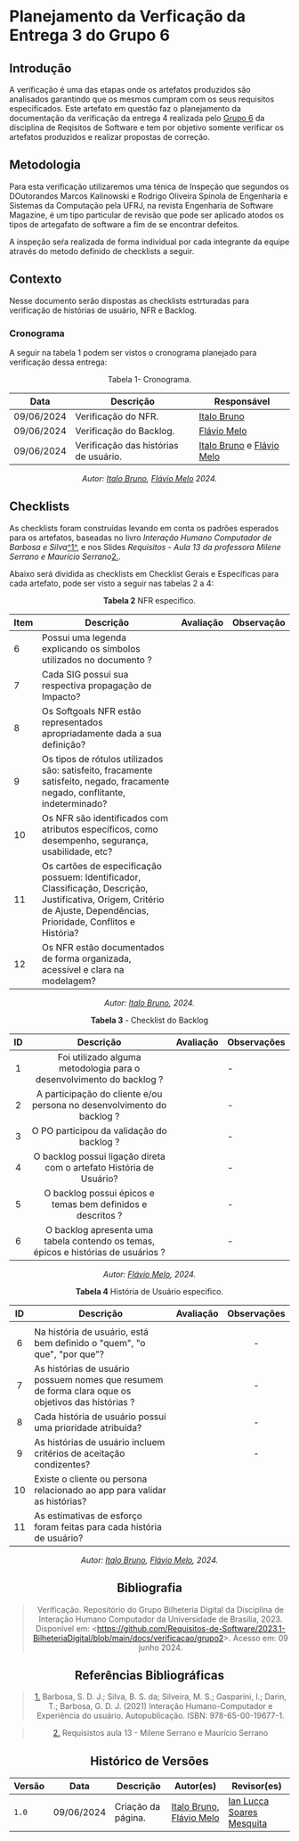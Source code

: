 # Planejamento da Verficação da Entrega 3 do Grupo 6

## Introdução 

A verificação é uma das etapas onde os artefatos produzidos são analisados garantindo que os mesmos cumpram com os seus requisitos especificados. Este artefato em questão faz o planejamento da  documentação da verificação da entrega 4 realizada pelo [Grupo 6](https://requisitos-de-software.github.io/2024.1-Firefox/) da disciplina de Reqisitos de Software e tem por objetivo somente verificar os artefatos produzidos e realizar propostas de correção.


## Metodologia

Para esta verificação utilizaremos uma ténica de Inspeção que segundos os DOutorandos Marcos Kalinowski e Rodrigo Oliveira Spínola de Engenharia e Sistemas da Computação pela UFRJ, na revista Engenharia de Software Magazine, é um tipo particular de revisão que pode ser aplicado atodos os tipos de artegafato de software  a fim de se encontrar defeitos.

A inspeção seŕa realizada de forma individual por cada integrante da equipe através do metodo definido de checklists a seguir.

## Contexto

Nesse documento serão dispostas as checklists estrturadas para verificação de histórias de usuário, NFR e Backlog.

### Cronograma

A seguir na tabela 1 podem ser vistos o cronograma planejado para verificação dessa entrega:

<center>

Tabela 1- Cronograma.

| Data       | Descrição                                  | Responsável                                      |
| ---------- | ------------------------------------------ | ------------------------------------------------ |
| 09/06/2024 | Verificação do NFR.                        | [Italo Bruno](https://github.com/Italobrunom)  |
| 09/06/2024 | Verificação do Backlog.                    | [Flávio Melo](https://github.com/flavioovatsug) |
| 09/06/2024 | Verificação das histórias de usuário.      | [Italo Bruno](https://github.com/Italobrunom) e [Flávio Melo](https://github.com/flavioovatsug)   |

_Autor: [Italo Bruno](https://github.com/Italobrunom), [Flávio Melo](https://github.com/flavioovatsug) 2024._

</center>

## Checklists

As checklists foram construídas levando em conta os padrões esperados para os artefatos, baseadas no livro _Interação Humano Computador de Barbosa e Silva_<a id="FTF1" href="#FTF1Ref">^1^</a>,  e nos Slides _Requisitos - Aula 13 da professora Milene Serrano e Maurício Serrano_<a id="FTF2Ref" href="#FTF2">2.</a>. 

Abaixo será dividida as checklists em Checklist Gerais e Específicas para cada artefato, pode ser visto a seguir nas tabelas 2 a 4:


<font><p style="text-align: center">**Tabela 2**  NFR especifico.</p></font>

<center>

| Item   | Descrição                                                                                                                         | Avaliação | Observação |
| ----- | --------------------------------------------------------------------------------------------------------------------------------- | ---------  | ---------- |
| 6 |    Possui uma legenda explicando os símbolos utilizados no documento ?                                      |                  |            |
| 7 |  Cada SIG possui sua respectiva propagação de Impacto?  |             |   |
| 8 |    Os Softgoals NFR estão representados apropriadamente dada a sua definição?                                  |                     |            |
| 9 |    Os tipos de rótulos utilizados são: satisfeito, fracamente satisfeito, negado, fracamente negado, conflitante, indeterminado?                                         |                     |            |
| 10 |   Os NFR são identificados com atributos específicos, como desempenho, segurança, usabilidade, etc?                                                  |          |            |
| 11 |      Os cartões de especificação possuem: Identificador, Classificação, Descrição, Justificativa, Origem, Critério de Ajuste, Dependências, Prioridade, Conflitos e História?                                         |                     |            |
| 12 | Os NFR estão documentados de forma organizada, acessível e clara na modelagem? |  ||

_Autor: [Italo Bruno](https://github.com/Italobrunom), 2024._


**Tabela 3** - Checklist do Backlog

| ID  |                                                Descrição                                                 | Avaliação |Observações |
| :-: | :------------------------------------------------------------------------------------------------------: | :-------: | - |
|  1  |                     Foi utilizado alguma metodologia para o desenvolvimento do backlog ?                    |        | - |
|  2  |                   A participação do cliente e/ou persona no desenvolvimento do backlog ?                   |        | - |
|  3  |                                  O PO participou da validação do backlog ?                                   |        | - |
|  4  |                   O backlog possui ligação direta com o artefato História de Usuário?                       |        | - |
|  5  |                       O backlog possui épicos e temas bem definidos e descritos ?                        |        | - |
|  6  |       O backlog apresenta uma tabela contendo os temas, épicos e histórias de usuários ?                     |        | - |

_Autor: [Flávio Melo](https://github.com/flavioovatsug), 2024._


<font><p style="text-align: center">**Tabela 4**  História de Usuário especifico.</p></font>

<center>

| ID  | Descrição                                                                                                                                 | Avaliação  | Observações |
| :-: | ----------------------------------------------------------------------------------------------------------------------------------------- | :--------: | :---------: |
|     | 
|  6  | Na história de usuário, está bem definido o "quem", "o que", "por que"?                          |         |      -      |
|  7  | As histórias de usuário possuem nomes que resumem de forma clara oque os objetivos das histórias ?                          |  |      -      |
|  8  | 	Cada história de usuário possui uma prioridade atribuída?                                                                                 |         |      -      |
|  9  | As histórias de usuário incluem critérios de aceitação condizentes?    |         |      -      |
| 10 | Existe o cliente ou persona relacionado ao app para validar as histórias?	 |  | |
| 11 | As estimativas de esforço foram feitas para cada história de usuário? |  | |


_Autor: [Italo Bruno](https://github.com/Italobrunom), [Flávio Melo](https://github.com/flavioovatsug), 2024._

## Bibliografia


>  Verificação. Repositório do Grupo Bilheteria Digital da Disciplina de Interação Humano Computador da Universidade de Brasília, 2023. Disponível em: <<https://github.com/Requisitos-de-Software/2023.1-BilheteriaDigital/blob/main/docs/verificacao/grupo2>>. Acesso em: 09 junho 2024.




## Referências Bibliográficas 

> <a id="FTF1Ref" href="#FTF1">1.</a>  Barbosa, S. D. J.; Silva, B. S. da; Silveira, M. S.; Gasparini, I.; Darin, T.; Barbosa, G. D. J. (2021)
Interação Humano-Computador e Experiência do usuário. Autopublicação. ISBN: 978-65-00-19677-1.

> <a id="FTF2Ref" href="#FTF2">2.</a> Requisistos aula 13 - Milene Serrano e Maurício Serrano


## Histórico de Versões

| Versão | Data       | Descrição                                   | Autor(es)                                        | Revisor(es)                                      |
| ------ | ---------- | ------------------------------------------- | ------------------------------------------------ | ------------------------------------------------ |
| `1.0`  | 09/06/2024 | Criação da página.                          | [Italo Bruno](https://github.com/Italobrunom), [Flávio Melo](https://github.com/flavioovatsug) | [Ian Lucca Soares Mesquita](https://github.com/IanLucca12) |
